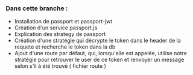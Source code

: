 ### Dans cette branche : ###
+  Installation de passport et passport-jwt
+  Création d'un service passport.js
+  Explication des strategy de passport
+  Création d'une stratégie qui décrypte le token dans le header de la requete et recherche le token dans la db 
+  Ajout d'une route par défaut, qui, lorsqu'elle est appelée, utilise notre stratégie pour retrouver le user de ce token et renvoyer un message selon s'il à été trouvé ( fichier route )

